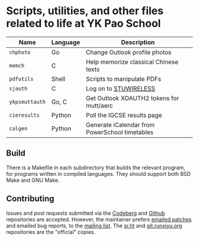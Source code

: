 # Scripts, utilities, and other files related to life at YK Pao School

|     Name     |Language|                      Description                     |
|--------------|--------|------------------------------------------------------|
|`chphoto`     |Go      |Change Outlook profile photos                         |
|`memch`       |C       |Help memorize classical Chinese texts                 |
|`pdfutils`    |Shell   |Scripts to manipulate PDFs                            |
|`sjauth`      |C       |Log on to [STUWIRELESS](https://ykps.runxiyu.org/wifi)|
|`ykpsmuttauth`|Go, C   |Get Outlook XOAUTH2 tokens for mutt/aerc              |
|`cieresults`  |Python  |Poll the IGCSE results page                           |
|`calgen`      |Python  |Generate iCalendar from PowerSchool timetables        |

## Build

There is a Makefile in each subdirectory that builds the relevant program, for
programs written in compiled languages. They should support both BSD Make and
GNU Make.

## Contributing

Issues and post requests submitted via the
[Codeberg](https://codeberg.org/runxiyu/tooch) and
[Github](https://github.com/runxiyu/tooch) repositories are accepted. However,
the maintainer prefers [emailed patches](https://git-send-email.io) and emailed
bug reports, to the [mailing list](https://lists.sr.ht/~runxiyu/ykps). The
[sr.ht](https://git.sr.ht/~runxiyu/tooch) and
[git.runxiyu.org](https://git.runxiyu.org/runxiyu/tooch.git) repositories are
the "official" copies.

